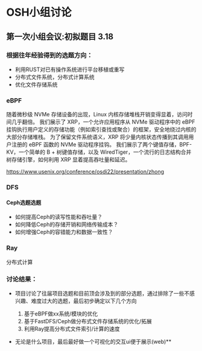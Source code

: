 # OSH小组讨论

## 第一次小组会议:初拟题目 3.18

### 根据往年经验得到的选题方向：

- 利用RUST对已有操作系统进行平台移植或重写
- 分布式文件系统，分布式计算系统
- 优化文件存储系统

### eBPF

随着微秒级 NVMe 存储设备的出现，Linux 内核存储堆栈开销变得显着，访问时间几乎翻倍。 我们展示了 XRP，一个允许应用程序从 NVMe 驱动程序中的 eBPF 挂钩执行用户定义的存储功能（例如索引查找或聚合）的框架，安全地绕过内核的大部分存储堆栈。 为了保留文件系统语义，XRP 将少量内核状态传播到其调用用户注册的 eBPF 函数的 NVMe 驱动程序挂钩。 我们展示了两个键值存储，BPF-KV，一个简单的 B + 树键值存储，以及 WiredTiger，一个流行的日志结构合并树存储引擎，如何利用 XRP 显着提高吞吐量和延迟。

https://www.usenix.org/conference/osdi22/presentation/zhong

### DFS

#### Ceph选题选题

- 如何提高Ceph的读写性能和吞吐量？
- 如何降低Ceph的存储开销和网络传输成本？
- 如何增强Ceph的容错能力和数据一致性？

### Ray

分布式计算

### **讨论结果：**

- 项目讨论了往届项目选题和目前顶会涉及到的部分选题，通过排除了一些不感兴趣、难度过大的选题，最后初步确定以下几个方向
  1. 基于eBPF做xx系统/模块的优化
  2. 基于FastDFS/Ceph做分布式文件存储系统的优化/拓展
  3. 利用Ray提高分布式文件索引/计算的速度

- 无论是什么项目，最后最好做一个可视化的交互ui便于展示(web)**